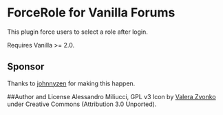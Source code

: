 # ForceRole for Vanilla Forums
This plugin force users to select a role after login.

Requires Vanilla >= 2.0.

## Sponsor
Thanks to [johnnyzen](http://vanillaforums.org/profile/43062/johnnyzen) for making this happen.

##Author and License
Alessandro Miliucci, GPL v3
Icon by [Valera Zvonko](http://www.iconfinder.com/icondetails/102927/64/mask_icon) under Creative Commons (Attribution 3.0 Unported).
